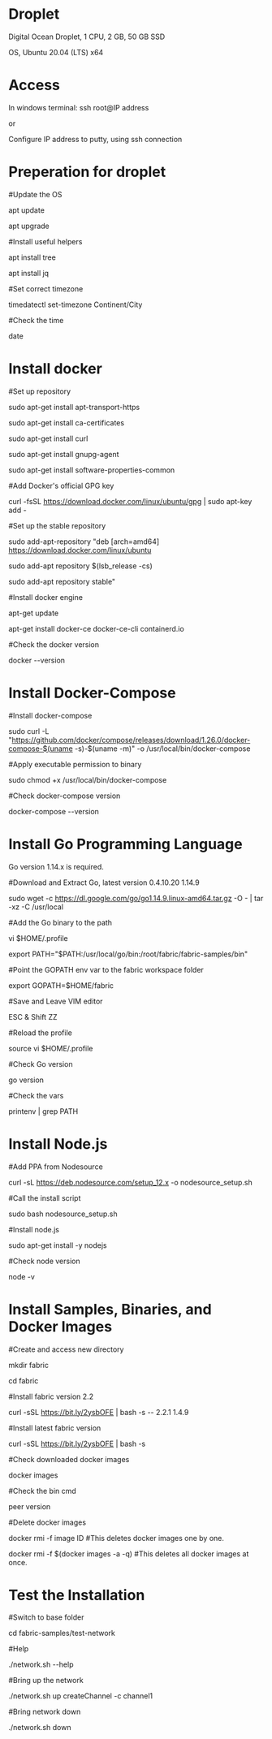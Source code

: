 # Droplet
Digital Ocean Droplet, 1 CPU, 2 GB, 50 GB SSD

OS, Ubuntu 20.04 (LTS) x64

# Access
In windows terminal: ssh root@IP address

or

Configure IP address to putty, using ssh connection

# Preperation for droplet

#Update the OS

apt update

apt upgrade


#Install useful helpers

apt install tree

apt install jq


#Set correct timezone

timedatectl set-timezone Continent/City


#Check the time

date

# Install docker
#Set up repository

sudo apt-get install apt-transport-https

sudo apt-get install ca-certificates

sudo apt-get install curl

sudo apt-get install gnupg-agent

sudo apt-get install software-properties-common


#Add Docker's official GPG key

curl -fsSL https://download.docker.com/linux/ubuntu/gpg | sudo apt-key add -


#Set up the stable repository

sudo add-apt-repository "deb [arch=amd64] https://download.docker.com/linux/ubuntu

sudo add-apt repository $(lsb_release -cs)

sudo add-apt repository stable"


#Install docker engine 

apt-get update

apt-get install docker-ce docker-ce-cli containerd.io


#Check the docker version

docker --version

# Install Docker-Compose

#Install docker-compose

sudo curl -L "https://github.com/docker/compose/releases/download/1.26.0/docker-compose-$(uname -s)-$(uname -m)" -o /usr/local/bin/docker-compose


#Apply executable permission to binary

sudo chmod +x /usr/local/bin/docker-compose


#Check docker-compose version

docker-compose --version

# Install Go Programming Language
Go version 1.14.x is required.

#Download and Extract Go, latest version 0.4.10.20 1.14.9

sudo wget -c https://dl.google.com/go/go1.14.9.linux-amd64.tar.gz -O - | tar -xz -C /usr/local

#Add the Go binary to the path

vi $HOME/.profile

export PATH="$PATH:/usr/local/go/bin:/root/fabric/fabric-samples/bin"

#Point the GOPATH env var to the fabric workspace folder

export GOPATH=$HOME/fabric

#Save and Leave VIM editor

ESC & Shift ZZ

#Reload the profile

source vi $HOME/.profile

#Check Go version

go version

#Check the vars

printenv | grep PATH

# Install Node.js

#Add PPA from Nodesource

curl -sL https://deb.nodesource.com/setup_12.x -o nodesource_setup.sh

#Call the install script

sudo bash nodesource_setup.sh

#Install node.js

sudo apt-get install -y nodejs

#Check node version

node -v

# Install Samples, Binaries, and Docker Images

#Create and access new directory

mkdir fabric

cd fabric

#Install fabric version 2.2 

curl -sSL https://bit.ly/2ysbOFE | bash -s -- 2.2.1 1.4.9

#Install latest fabric version

curl -sSL https://bit.ly/2ysbOFE | bash -s

#Check downloaded docker images

docker images

#Check the bin cmd

peer version

#Delete docker images

docker rmi -f image ID #This deletes docker images one by one.

docker rmi -f $(docker images -a -q) #This deletes all docker images at once.

# Test the Installation

#Switch to base folder

cd fabric-samples/test-network

#Help

./network.sh --help

#Bring up the network

./network.sh up createChannel -c channel1

#Bring network down

./network.sh down

